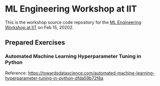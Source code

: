 # ML Engineering Workshop at IIT

This is the workshop source code repository for the [ML Engineering
Workshop at IIT](https://chicago.ml/2020/02/15/ml-engineering-at-itt/)
on Feb 15, 20202.

## Prepared Exercises

### Automated Machine Learning Hyperparameter Tuning in Python

Reference: https://towardsdatascience.com/automated-machine-learning-hyperparameter-tuning-in-python-dfda59b72f8a
